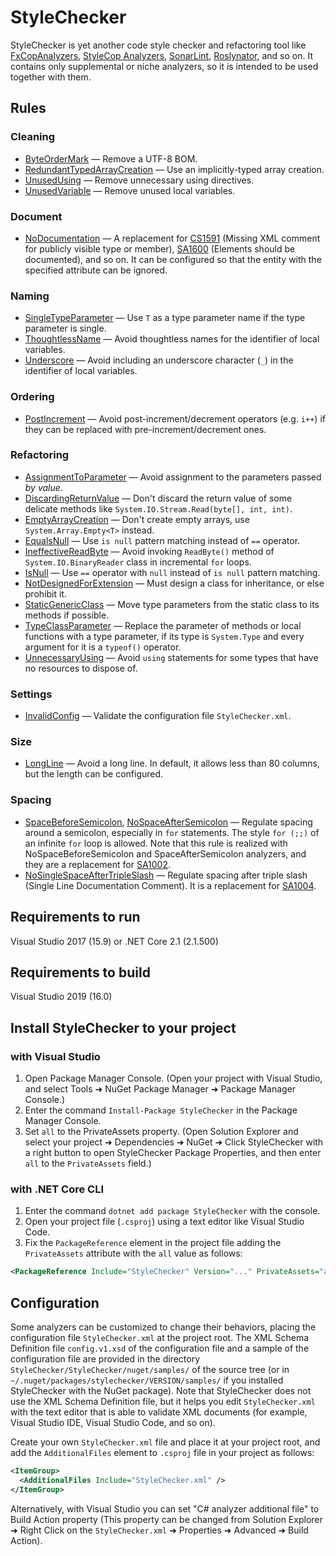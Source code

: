 # StyleChecker

StyleChecker is yet another code style checker and refactoring tool like
[FxCopAnalyzers][fxcopanalyzers],
[StyleCop Analyzers][stylecopanalyzers],
[SonarLint][sonarlint],
[Roslynator][roslynator],
and so on.
It contains only supplemental or niche analyzers,
so it is intended to be used together with them.

## Rules

### Cleaning

- [ByteOrderMark](doc/rules/ByteOrderMark.md)
  &mdash; Remove a UTF-8 BOM.
- [RedundantTypedArrayCreation](doc/rules/RedundantTypedArrayCreation.md)
  &mdash; Use an implicitly-typed array creation.
- [UnusedUsing](doc/rules/UnusedUsing.md) &mdash;
  Remove unnecessary using directives.
- [UnusedVariable](doc/rules/UnusedVariable.md) &mdash;
  Remove unused local variables.

### Document

- [NoDocumentation](doc/rules/NoDocumentation.md)
  &mdash; A replacement for [CS1591][cs1591] (Missing XML comment for
  publicly visible type or member), [SA1600][sa1600] (Elements should
  be documented), and so on. It can be configured so that the entity
  with the specified attribute can be ignored.

### Naming

- [SingleTypeParameter](doc/rules/SingleTypeParameter.md) &mdash;
  Use `T` as a type parameter name if the type parameter is single.
- [ThoughtlessName](doc/rules/ThoughtlessName.md) &mdash;
  Avoid thoughtless names for the identifier of local variables.
- [Underscore](doc/rules/Underscore.md) &mdash;
  Avoid including an underscore character (`_`) in the identifier of local
  variables.

### Ordering

- [PostIncrement](doc/rules/PostIncrement.md) &mdash;
  Avoid post-increment/decrement operators (e.g. `i++`) if they can be
  replaced with pre-increment/decrement ones.

### Refactoring

- [AssignmentToParameter](doc/rules/AssignmentToParameter.md) &mdash;
  Avoid assignment to the parameters passed _by value_.
- [DiscardingReturnValue](doc/rules/DiscardingReturnValue.md) &mdash;
  Don't discard the return value of some delicate methods like
  `System.IO.Stream.Read(byte[], int, int)`.
- [EmptyArrayCreation](doc/rules/EmptyArrayCreation.md) &mdash;
  Don't create empty arrays, use `System.Array.Empty<T>` instead.
- [EqualsNull](doc/rules/EqualsNull.md) &mdash;
  Use `is null` pattern matching instead of `==` operator.
- [IneffectiveReadByte](doc/rules/IneffectiveReadByte.md) &mdash;
  Avoid invoking `ReadByte()` method of `System.IO.BinaryReader` class
  in incremental `for` loops.
- [IsNull](doc/rules/IsNull.md) &mdash;
  Use `==` operator with `null` instead of `is null` pattern matching.
- [NotDesignedForExtension](doc/rules/NotDesignedForExtension.md) &mdash;
  Must design a class for inheritance, or else prohibit it.
- [StaticGenericClass](doc/rules/StaticGenericClass.md) &mdash;
  Move type parameters from the static class to its methods if possible.
- [TypeClassParameter](doc/rules/TypeClassParameter.md) &mdash;
  Replace the parameter of methods or local functions with a type parameter,
  if its type is `System.Type` and every argument for it is a `typeof()`
  operator.
- [UnnecessaryUsing](doc/rules/UnnecessaryUsing.md) &mdash;
  Avoid `using` statements for some types that have no resources to dispose of.

### Settings

- [InvalidConfig](doc/rules/InvalidConfig.md) &mdash;
  Validate the configuration file `StyleChecker.xml`.

### Size

- [LongLine](doc/rules/LongLine.md) &mdash;
  Avoid a long line. In default, it allows less than 80 columns,
  but the length can be configured.

### Spacing

- [SpaceBeforeSemicolon](doc/rules/SpaceBeforeSemicolon.md),
  [NoSpaceAfterSemicolon](doc/rules/NoSpaceAfterSemicolon.md) &mdash;
  Regulate spacing around a semicolon, especially in `for` statements.
  The style `for (;;)` of an infinite `for` loop is allowed.
  Note that this rule is realized with NoSpaceBeforeSemicolon and
  SpaceAfterSemicolon analyzers, and they are a replacement for
  [SA1002][sa1002].
- [NoSingleSpaceAfterTripleSlash](doc/rules/NoSingleSpaceAfterTripleSlash.md)
  &mdash; Regulate spacing after triple slash (Single Line Documentation Comment).
  It is a replacement for [SA1004][sa1004].

## Requirements to run

Visual Studio 2017 (15.9) or .NET Core 2.1 (2.1.500)

## Requirements to build

Visual Studio 2019 (16.0)

## Install StyleChecker to your project

### with Visual Studio

1. Open Package Manager Console. (Open your project with Visual Studio, and
   select Tools
   &#x279c; NuGet Package Manager
   &#x279c; Package Manager Console.)
2. Enter the command `Install-Package StyleChecker` in the Package Manager
   Console.
3. Set `all` to the PrivateAssets property. (Open Solution Explorer
   and select your project
   &#x279c; Dependencies
   &#x279c; NuGet
   &#x279c; Click StyleChecker with a right button to open StyleChecker
   Package Properties, and then enter `all` to the `PrivateAssets` field.)

### with .NET Core CLI

1. Enter the command `dotnet add package StyleChecker` with the console.
2. Open your project file (`.csproj`) using a text editor like Visual Studio
   Code.
3. Fix the `PackageReference` element in the project file adding the
   `PrivateAssets` attribute with the `all` value as follows:

```xml
<PackageReference Include="StyleChecker" Version="..." PrivateAssets="all" />
```

## Configuration

Some analyzers can be customized to change their behaviors,
placing the configuration file `StyleChecker.xml` at the project root.
The XML Schema Definition file `config.v1.xsd` of the configuration file
and a sample of the configuration file are provided in the directory
`StyleChecker/StyleChecker/nuget/samples/` of the source tree
(or in `~/.nuget/packages/stylechecker/VERSION/samples/`
if you installed StyleChecker with the NuGet package). Note that
StyleChecker does not use the XML Schema Definition file,
but it helps you edit `StyleChecker.xml` with the text editor
that is able to validate XML documents (for example, Visual Studio IDE,
Visual Studio Code, and so on).

Create your own `StyleChecker.xml` file and place it at your project root,
and add the `AdditionalFiles` element to `.csproj` file in your project
as follows:

```xml
<ItemGroup>
  <AdditionalFiles Include="StyleChecker.xml" />
</ItemGroup>
```

Alternatively, with Visual Studio you can set "C# analyzer additional file"
to Build Action property (This property can be changed from
Solution Explorer
&#x279c; Right Click on the `StyleChecker.xml`
&#x279c; Properties
&#x279c; Advanced
&#x279c; Build Action).

[fxcopanalyzers]: https://github.com/dotnet/roslyn-analyzers
[stylecopanalyzers]: https://github.com/DotNetAnalyzers/StyleCopAnalyzers
[sonarlint]: https://github.com/SonarSource/sonarlint-visualstudio
[roslynator]: https://github.com/JosefPihrt/Roslynator
[cs1591]:
  https://docs.microsoft.com/en-us/dotnet/csharp/language-reference/compiler-messages/cs1591
[sa1002]:
  https://github.com/DotNetAnalyzers/StyleCopAnalyzers/blob/master/documentation/SA1002.md
[sa1004]:
  https://github.com/DotNetAnalyzers/StyleCopAnalyzers/blob/master/documentation/SA1004.md
[sa1600]:
  https://github.com/DotNetAnalyzers/StyleCopAnalyzers/blob/master/documentation/SA1600.md
